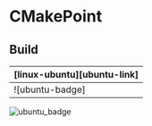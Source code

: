 # CMakePoint

## Build
| [linux-ubuntu][ubuntu-link] |
| --------------------------- |
| ![ubuntu-badge]             |

![ubuntu_badge](https://github.com/iHaibaraAi/CMakePoint/workflows/cmake.yml/badge.svg)
